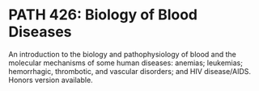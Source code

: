 # PATH 426: Biology of Blood Diseases

An introduction to the biology and pathophysiology of blood and the molecular mechanisms of some human diseases: anemias; leukemias; hemorrhagic, thrombotic, and vascular disorders; and HIV disease/AIDS. Honors version available.